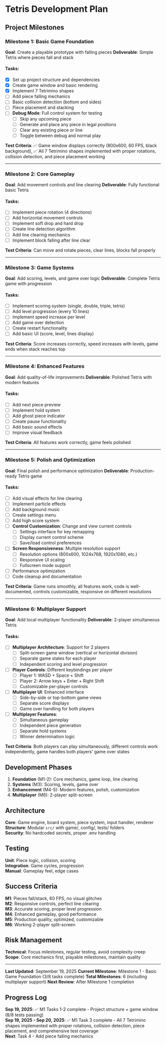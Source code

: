 # Tetris Development Plan

## Project Milestones

### Milestone 1: Basic Game Foundation
**Goal**: Create a playable prototype with falling pieces
**Deliverable**: Simple Tetris where pieces fall and stack

#### Tasks:
- [x] Set up project structure and dependencies
- [x] Create game window and basic rendering
- [x] Implement 7 Tetrimino shapes
- [ ] Add piece falling mechanics
- [ ] Basic collision detection (bottom and sides)
- [ ] Piece placement and stacking
- [ ] **Debug Mode**: Full control system for testing
  - [ ] Skip any upcoming piece
  - [ ] Generate and place any piece in legal positions
  - [ ] Clear any existing piece or line
  - [ ] Toggle between debug and normal play

**Test Criteria**: ✅ Game window displays correctly (800x600, 60 FPS, black background), ✅ All 7 Tetrimino shapes implemented with proper rotations, collision detection, and piece placement working

---

### Milestone 2: Core Gameplay
**Goal**: Add movement controls and line clearing
**Deliverable**: Fully functional basic Tetris

#### Tasks:
- [ ] Implement piece rotation (4 directions)
- [ ] Add horizontal movement controls
- [ ] Implement soft drop and hard drop
- [ ] Create line detection algorithm
- [ ] Add line clearing mechanics
- [ ] Implement block falling after line clear

**Test Criteria**: Can move and rotate pieces, clear lines, blocks fall properly

---

### Milestone 3: Game Systems
**Goal**: Add scoring, levels, and game over logic
**Deliverable**: Complete Tetris game with progression

#### Tasks:
- [ ] Implement scoring system (single, double, triple, tetris)
- [ ] Add level progression (every 10 lines)
- [ ] Implement speed increase per level
- [ ] Add game over detection
- [ ] Create restart functionality
- [ ] Add basic UI (score, level, lines display)

**Test Criteria**: Score increases correctly, speed increases with levels, game ends when stack reaches top

---

### Milestone 4: Enhanced Features
**Goal**: Add quality-of-life improvements
**Deliverable**: Polished Tetris with modern features

#### Tasks:
- [ ] Add next piece preview
- [ ] Implement hold system
- [ ] Add ghost piece indicator
- [ ] Create pause functionality
- [ ] Add basic sound effects
- [ ] Improve visual feedback

**Test Criteria**: All features work correctly, game feels polished

---

### Milestone 5: Polish and Optimization
**Goal**: Final polish and performance optimization
**Deliverable**: Production-ready Tetris game

#### Tasks:
- [ ] Add visual effects for line clearing
- [ ] Implement particle effects
- [ ] Add background music
- [ ] Create settings menu
- [ ] Add high score system
- [ ] **Control Customization**: Change and view current controls
  - [ ] Settings interface for key remapping
  - [ ] Display current control scheme
  - [ ] Save/load control preferences
- [ ] **Screen Responsiveness**: Multiple resolution support
  - [ ] Resolution options (800x600, 1024x768, 1920x1080, etc.)
  - [ ] Responsive UI scaling
  - [ ] Fullscreen mode support
- [ ] Performance optimization
- [ ] Code cleanup and documentation

**Test Criteria**: Game runs smoothly, all features work, code is well-documented, controls customizable, responsive on different resolutions

---

### Milestone 6: Multiplayer Support
**Goal**: Add local multiplayer functionality
**Deliverable**: 2-player simultaneous Tetris

#### Tasks:
- [ ] **Multiplayer Architecture**: Support for 2 players
  - [ ] Split-screen game window (vertical or horizontal division)
  - [ ] Separate game states for each player
  - [ ] Independent scoring and level progression
- [ ] **Player Controls**: Different keybindings per player
  - [ ] Player 1: WASD + Space + Shift
  - [ ] Player 2: Arrow keys + Enter + Right Shift
  - [ ] Customizable per-player controls
- [ ] **Multiplayer UI**: Enhanced interface
  - [ ] Side-by-side or top-bottom game views
  - [ ] Separate score displays
  - [ ] Game over handling for both players
- [ ] **Multiplayer Features**:
  - [ ] Simultaneous gameplay
  - [ ] Independent piece generation
  - [ ] Separate hold systems
  - [ ] Winner determination logic

**Test Criteria**: Both players can play simultaneously, different controls work independently, game handles both players' game over states

## Development Phases
1. **Foundation** (M1-2): Core mechanics, game loop, line clearing
2. **Systems** (M3): Scoring, levels, game over
3. **Enhancement** (M4-5): Modern features, polish, customization
4. **Multiplayer** (M6): 2-player split-screen

## Architecture
**Core**: Game engine, board system, piece system, input handler, renderer  
**Structure**: Modular `src/` with game/, config/, tests/ folders  
**Security**: No hardcoded secrets, proper .env handling

## Testing
**Unit**: Piece logic, collision, scoring  
**Integration**: Game cycles, progression  
**Manual**: Gameplay feel, edge cases

## Success Criteria
**M1**: Pieces fall/stack, 60 FPS, no visual glitches  
**M2**: Responsive controls, perfect line clearing  
**M3**: Accurate scoring, proper level progression  
**M4**: Enhanced gameplay, good performance  
**M5**: Production quality, optimized, customizable  
**M6**: Working 2-player split-screen

## Risk Management
**Technical**: Focus milestones, regular testing, avoid complexity creep  
**Scope**: Core mechanics first, playable milestones, maintain quality

---

**Last Updated**: September 19, 2025
**Current Milestone**: Milestone 1 - Basic Game Foundation (3/8 tasks complete)
**Total Milestones**: 6 (including multiplayer support)
**Next Review**: After Milestone 1 completion

## Progress Log

**Sep 19, 2025**: ✅ M1 Tasks 1-2 complete - Project structure + game window (8/8 tests passing)  
**Sep 19, 2025 - Sep 20, 2025**: ✅ M1 Task 3 complete - All 7 Tetrimino shapes implemented with proper rotations, collision detection, piece placement, and comprehensive test coverage  
**Next**: Task 4 - Add piece falling mechanics
